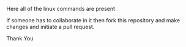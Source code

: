 Here all of the linux commands are present

If someone has to collaborate in it then fork this repository and make changes and initiate a pull request.

Thank You